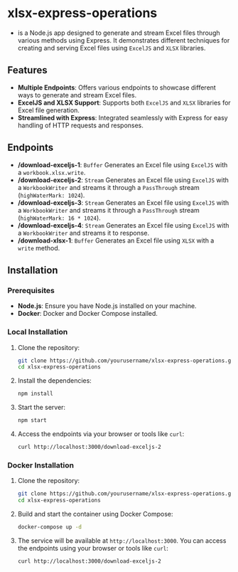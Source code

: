 # xlsx-express-operations 
- is a Node.js app designed to generate and stream Excel files through various methods using Express. It demonstrates different techniques for creating and serving Excel files using `ExcelJS` and `XLSX` libraries.

## Features

- **Multiple Endpoints**: Offers various endpoints to showcase different ways to generate and stream Excel files.
- **ExcelJS and XLSX Support**: Supports both `ExcelJS` and `XLSX` libraries for Excel file generation.
- **Streamlined with Express**: Integrated seamlessly with Express for easy handling of HTTP requests and responses.

## Endpoints

- **/download-exceljs-1**: `Buffer` Generates an Excel file using `ExcelJS` with a `workbook.xlsx.write`.
- **/download-exceljs-2**: `Stream` Generates an Excel file using `ExcelJS` with a `WorkbookWriter` and streams it through a `PassThrough` stream (`highWaterMark: 1024`).
- **/download-exceljs-3**: `Stream` Generates an Excel file using `ExcelJS` with a `WorkbookWriter` and streams it through a `PassThrough` stream (`highWaterMark: 16 * 1024`).
- **/download-exceljs-4**: `Stream` Generates an Excel file using `ExcelJS` with a `WorkbookWriter` and streams it to response.
- **/download-xlsx-1**: `Buffer` Generates an Excel file using `XLSX` with a `write` method.

## Installation

### Prerequisites

- **Node.js**: Ensure you have Node.js installed on your machine.
- **Docker**: Docker and Docker Compose installed.

### Local Installation

1. Clone the repository:

    ```bash
    git clone https://github.com/yourusername/xlsx-express-operations.git
    cd xlsx-express-operations
    ```

2. Install the dependencies:

    ```bash
    npm install
    ```

3. Start the server:

    ```bash
    npm start
    ```

4. Access the endpoints via your browser or tools like `curl`:

    ```bash
    curl http://localhost:3000/download-exceljs-2
    ```

### Docker Installation

1. Clone the repository:

    ```bash
    git clone https://github.com/yourusername/xlsx-express-operations.git
    cd xlsx-express-operations
    ```

2. Build and start the container using Docker Compose:

    ```bash
    docker-compose up -d
    ```

3. The service will be available at `http://localhost:3000`. You can access the endpoints using your browser or tools like `curl`:

    ```bash
    curl http://localhost:3000/download-exceljs-2
    ```
